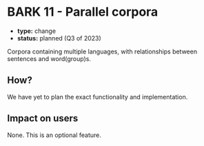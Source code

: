 # BARK 11 - Parallel corpora

- **type:** change
- **status:** planned (Q3 of 2023)

Corpora containing multiple languages, with relationships between sentences and word(group)s.

## How?

We have yet to plan the exact functionality and implementation.

## Impact on users

None. This is an optional feature.
